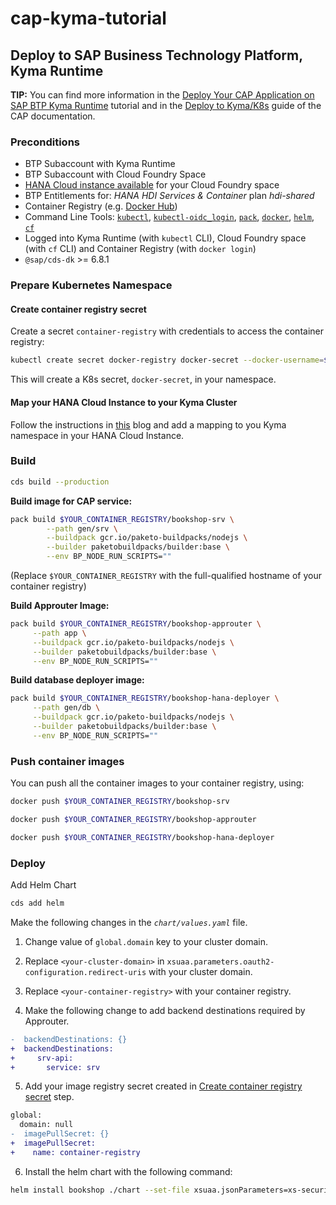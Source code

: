 # cap-kyma-tutorial

## Deploy to SAP Business Technology Platform, Kyma Runtime

**TIP:** You can find more information in the [Deploy Your CAP Application on SAP BTP Kyma Runtime](https://developers.sap.com/mission.btp-deploy-cap-kyma.html) tutorial and in the [Deploy to Kyma/K8s](https://cap.cloud.sap/docs/guides/deployment/deploy-to-kyma) guide of the CAP documentation.

### Preconditions

- BTP Subaccount with Kyma Runtime
- BTP Subaccount with Cloud Foundry Space
- [HANA Cloud instance available](https://developers.sap.com/tutorials/hana-cloud-deploying.html) for your Cloud Foundry space
- BTP Entitlements for: *HANA HDI Services & Container* plan *hdi-shared*
- Container Registry (e.g. [Docker Hub](https://hub.docker.com/))
- Command Line Tools: [`kubectl`](https://kubernetes.io/de/docs/tasks/tools/install-kubectl/), [`kubectl-oidc_login`](https://github.com/int128/kubelogin#setup), [`pack`](https://buildpacks.io/docs/tools/pack/), [`docker`](https://docs.docker.com/get-docker/), [`helm`](https://helm.sh/docs/intro/install/), [`cf`](https://docs.cloudfoundry.org/cf-cli/install-go-cli.html)
- Logged into Kyma Runtime (with `kubectl` CLI), Cloud Foundry space (with `cf` CLI) and Container Registry (with `docker login`)
- `@sap/cds-dk` >= 6.8.1

### Prepare Kubernetes Namespace

#### Create container registry secret

Create a secret `container-registry` with credentials to access the container registry:

```bash
kubectl create secret docker-registry docker-secret --docker-username=$USERNAME --docker-password=$API_KEY --docker-server=$YOUR_CONTAINER_REGISTRY
```

This will create a K8s secret, `docker-secret`, in your namespace.

#### Map your HANA Cloud Instance to your Kyma Cluster

Follow the instructions in [this](https://blogs.sap.com/2022/12/15/consuming-sap-hana-cloud-from-the-kyma-environment/) blog and add a mapping to you Kyma namespace in your HANA Cloud Instance.

### Build

```bash
cds build --production
```

**Build image for CAP service:**

```bash
pack build $YOUR_CONTAINER_REGISTRY/bookshop-srv \
        --path gen/srv \
        --buildpack gcr.io/paketo-buildpacks/nodejs \
        --builder paketobuildpacks/builder:base \
        --env BP_NODE_RUN_SCRIPTS=""
```

(Replace `$YOUR_CONTAINER_REGISTRY` with the full-qualified hostname of your container registry)

**Build Approuter Image:**

```bash
pack build $YOUR_CONTAINER_REGISTRY/bookshop-approuter \
     --path app \
     --buildpack gcr.io/paketo-buildpacks/nodejs \
     --builder paketobuildpacks/builder:base \
     --env BP_NODE_RUN_SCRIPTS=""
```

**Build database deployer image:**

```bash
pack build $YOUR_CONTAINER_REGISTRY/bookshop-hana-deployer \
     --path gen/db \
     --buildpack gcr.io/paketo-buildpacks/nodejs \
     --builder paketobuildpacks/builder:base \
     --env BP_NODE_RUN_SCRIPTS=""
```

### Push container images

You can push all the container images to your container registry, using:

```bash
docker push $YOUR_CONTAINER_REGISTRY/bookshop-srv

docker push $YOUR_CONTAINER_REGISTRY/bookshop-approuter

docker push $YOUR_CONTAINER_REGISTRY/bookshop-hana-deployer
```

### Deploy

Add Helm Chart

```bash
cds add helm
```

Make the following changes in the _`chart/values.yaml`_ file.

1. Change value of `global.domain` key to your cluster domain.

2. Replace `<your-cluster-domain>` in `xsuaa.parameters.oauth2-configuration.redirect-uris` with your cluster domain.

3. Replace `<your-container-registry>` with your container registry.

4. Make the following change to add backend destinations required by Approuter.
   
```diff
-  backendDestinations: {}
+  backendDestinations:
+     srv-api:
+       service: srv
```

5. Add your image registry secret created in [Create container registry secret](#create-container-registry-secret) step.

```diff
global:
  domain: null
-  imagePullSecret: {}
+  imagePullSecret:
+    name: container-registry
```

6. Install the helm chart with the following command:

```bash
helm install bookshop ./chart --set-file xsuaa.jsonParameters=xs-security.json
```